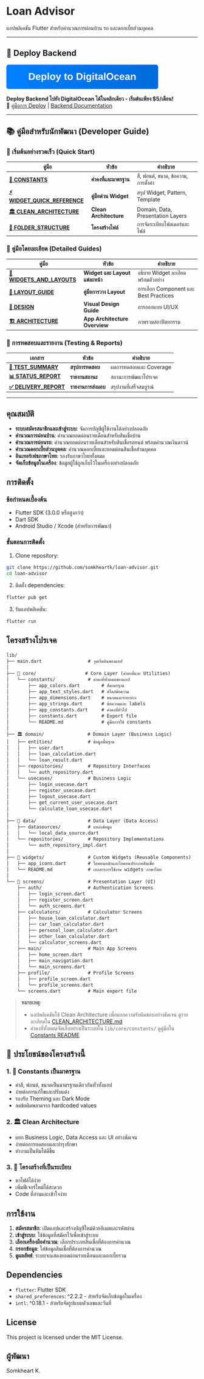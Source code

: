 # Loan Advisor

แอปพลิเคชัน Flutter สำหรับคำนวณการผ่อนบ้าน รถ และดอกเบี้ยส่วนบุคคล

---

## 🚀 Deploy Backend

[![Deploy to DigitalOcean](backend/.do/deploy-button.svg)](https://cloud.digitalocean.com/apps/new?repo=https://github.com/somkheartk/loan-advisor/tree/main)

**Deploy Backend ไปยัง DigitalOcean ได้ในคลิกเดียว - เริ่มต้นเพียง $5/เดือน!**  
📖 [คู่มือการ Deploy](DEPLOY_BACKEND.md) | [Backend Documentation](backend/README.md)

---

## 📚 คู่มือสำหรับนักพัฒนา (Developer Guide)

### 🚀 เริ่มต้นอย่างรวดเร็ว (Quick Start)

| คู่มือ | หัวข้อ | คำอธิบาย |
|--------|--------|----------|
| **[📐 CONSTANTS](lib/core/constants/README.md)** | **ค่าคงที่และมาตรฐาน** | สี, ฟอนต์, ขนาด, ข้อความ, การตั้งค่า |
| **[⚡ WIDGET_QUICK_REFERENCE](WIDGET_QUICK_REFERENCE.md)** | **คู่มือด่วน Widget** | สรุป Widget, Pattern, Template |
| **[🏛️ CLEAN_ARCHITECTURE](CLEAN_ARCHITECTURE.md)** | **Clean Architecture** | Domain, Data, Presentation Layers |
| **[📁 FOLDER_STRUCTURE](FOLDER_STRUCTURE.md)** | **โครงสร้างไฟล์** | การจัดระเบียบโฟลเดอร์และไฟล์ |

### 📱 คู่มือโดยละเอียด (Detailed Guides)

| คู่มือ | หัวข้อ | คำอธิบาย |
|--------|--------|----------|
| **[📱 WIDGETS_AND_LAYOUTS](WIDGETS_AND_LAYOUTS.md)** | **Widget และ Layout แต่ละหน้า** | อธิบาย Widget ละเอียด พร้อมตัวอย่าง |
| **[📐 LAYOUT_GUIDE](LAYOUT_GUIDE.md)** | **คู่มือการวาง Layout** | การเลือก Component และ Best Practices |
| **[🎨 DESIGN](DESIGN.md)** | **Visual Design Guide** | การออกแบบ UI/UX |
| **[🏗️ ARCHITECTURE](ARCHITECTURE.md)** | **App Architecture Overview** | ภาพรวมสถาปัตยกรรม |

### 🧪 การทดสอบและรายงาน (Testing & Reports)

| เอกสาร | หัวข้อ | คำอธิบาย |
|--------|--------|----------|
| **[🧪 TEST_SUMMARY](TEST_SUMMARY.md)** | **สรุปการทดสอบ** | ผลการทดสอบและ Coverage |
| **[📊 STATUS_REPORT](STATUS_REPORT.md)** | **รายงานสถานะ** | สถานะการพัฒนาโปรเจค |
| **[✅ DELIVERY_REPORT](DELIVERY_REPORT.md)** | **รายงานการส่งมอบ** | สรุปงานที่เสร็จสมบูรณ์ |

---

## คุณสมบัติ

- **ระบบสมัครสมาชิกและเข้าสู่ระบบ**: จัดการบัญชีผู้ใช้งานได้อย่างปลอดภัย
- **คำนวณการผ่อนบ้าน**: คำนวณยอดผ่อนรายเดือนสำหรับสินเชื่อบ้าน
- **คำนวณการผ่อนรถ**: คำนวณยอดผ่อนรายเดือนสำหรับสินเชื่อรถยนต์ พร้อมคำนวณเงินดาวน์
- **คำนวณดอกเบี้ยส่วนบุคคล**: คำนวณดอกเบี้ยและยอดผ่อนสินเชื่อส่วนบุคคล
- **อินเทอร์เฟซภาษาไทย**: รองรับภาษาไทยทั้งหมด
- **จัดเก็บข้อมูลในเครื่อง**: ข้อมูลผู้ใช้ถูกเก็บไว้ในเครื่องอย่างปลอดภัย

## การติดตั้ง

### ข้อกำหนดเบื้องต้น

- Flutter SDK (3.0.0 หรือสูงกว่า)
- Dart SDK
- Android Studio / Xcode (สำหรับการพัฒนา)

### ขั้นตอนการติดตั้ง

1. Clone repository:
```bash
git clone https://github.com/somkheartk/loan-advisor.git
cd loan-advisor
```

2. ติดตั้ง dependencies:
```bash
flutter pub get
```

3. รันแอปพลิเคชัน:
```bash
flutter run
```

## โครงสร้างโปรเจค

```
lib/
├── main.dart                 # จุดเริ่มต้นของแอป
│
├── 🎯 core/                  # Core Layer (ค่าคงที่และ Utilities)
│   └── constants/            # ค่าคงที่ทั้งหมดของแอป
│       ├── app_colors.dart        # สีมาตรฐาน
│       ├── app_text_styles.dart   # สไตล์ข้อความ
│       ├── app_dimensions.dart    # ขนาดและระยะห่าง
│       ├── app_strings.dart       # ข้อความและ labels
│       ├── app_constants.dart     # ค่าคงที่ทั่วไป
│       ├── constants.dart         # Export file
│       └── README.md              # คู่มือการใช้ constants
│
├── 🏛️ domain/                # Domain Layer (Business Logic)
│   ├── entities/             # ข้อมูลพื้นฐาน
│   │   ├── user.dart
│   │   ├── loan_calculation.dart
│   │   └── loan_result.dart
│   ├── repositories/         # Repository Interfaces
│   │   └── auth_repository.dart
│   └── usecases/             # Business Logic
│       ├── login_usecase.dart
│       ├── register_usecase.dart
│       ├── logout_usecase.dart
│       ├── get_current_user_usecase.dart
│       └── calculate_loan_usecase.dart
│
├── 💾 data/                   # Data Layer (Data Access)
│   ├── datasources/          # แหล่งข้อมูล
│   │   └── local_data_source.dart
│   └── repositories/         # Repository Implementations
│       └── auth_repository_impl.dart
│
├── 🎨 widgets/                # Custom Widgets (Reusable Components)
│   ├── app_icons.dart        # ไอคอนหลักและไอคอนประเภทสินเชื่อ
│   └── README.md             # เอกสารการใช้งาน widgets ภาษาไทย
│
└── 🎨 screens/                # Presentation Layer (UI)
    ├── auth/                 # Authentication Screens
    │   ├── login_screen.dart
    │   ├── register_screen.dart
    │   └── auth_screens.dart
    ├── calculators/          # Calculator Screens
    │   ├── house_loan_calculator.dart
    │   ├── car_loan_calculator.dart
    │   ├── personal_loan_calculator.dart
    │   ├── other_loan_calculator.dart
    │   └── calculator_screens.dart
    ├── main/                 # Main App Screens
    │   ├── home_screen.dart
    │   ├── main_navigation.dart
    │   └── main_screens.dart
    ├── profile/              # Profile Screens
    │   ├── profile_screen.dart
    │   └── profile_screens.dart
    └── screens.dart          # Main export file
```

> **หมายเหตุ**: 
> - แอปพลิเคชันใช้ Clean Architecture เพื่อแยกความรับผิดชอบอย่างชัดเจน ดูรายละเอียดใน [CLEAN_ARCHITECTURE.md](CLEAN_ARCHITECTURE.md)
> - ค่าคงที่ทั้งหมดจัดเก็บอย่างเป็นระบบใน `lib/core/constants/` ดูคู่มือใน [Constants README](lib/core/constants/README.md)

## 🎯 ประโยชน์ของโครงสร้างนี้

### 1. **📐 Constants เป็นมาตรฐาน**
- ค่าสี, ฟอนต์, ขนาดเป็นมาตรฐานเดียวกันทั่วทั้งแอป
- ง่ายต่อการแก้ไขและปรับแต่ง
- รองรับ Theming และ Dark Mode
- ลดข้อผิดพลาดจาก hardcoded values

### 2. **🏛️ Clean Architecture**
- แยก Business Logic, Data Access และ UI อย่างชัดเจน
- ง่ายต่อการทดสอบและบำรุงรักษา
- ทำงานเป็นทีมได้ดีขึ้น

### 3. **📁 โครงสร้างที่เป็นระเบียบ**
- หาไฟล์ได้ง่าย
- เพิ่มฟีเจอร์ใหม่ได้สะดวก
- Code ที่อ่านและเข้าใจง่าย

## การใช้งาน

1. **สมัครสมาชิก**: เปิดแอปและสร้างบัญชีใหม่ด้วยอีเมลและรหัสผ่าน
2. **เข้าสู่ระบบ**: ใช้ข้อมูลที่สมัครไว้เพื่อเข้าสู่ระบบ
3. **เลือกเครื่องมือคำนวณ**: เลือกประเภทสินเชื่อที่ต้องการคำนวณ
4. **กรอกข้อมูล**: ใส่ข้อมูลสินเชื่อที่ต้องการคำนวณ
5. **ดูผลลัพธ์**: ระบบจะแสดงยอดผ่อนรายเดือนและดอกเบี้ยรวม

## Dependencies

- `flutter`: Flutter SDK
- `shared_preferences`: ^2.2.2 - สำหรับจัดเก็บข้อมูลในเครื่อง
- `intl`: ^0.18.1 - สำหรับจัดรูปแบบตัวเลขและวันที่

## License

This project is licensed under the MIT License.

## ผู้พัฒนา

Somkheart K.